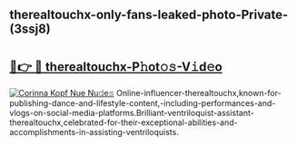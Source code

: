 ## therealtouchx-only-fans​-leaked-photo​-Private-(3ssj8)


# <h2><a href="https://mediaupload.pro?title=therealtouchx&ref=git">🔗👉 🔴 therealtouchx-P𝚑ot𝚘𝚜-V𝚒d𝚎o</a></h2>

[![Corinna Kopf Nue Nu𝚍e𝚜](https://i.imgur.com/0qMVB7G.gif)](https://mediaupload.pro?title=therealtouchx&ref=git)
Online-influencer-therealtouchx,known-for-publishing-dance-and-lifestyle-content,-including-performances-and-vlogs-on-social-media-platforms.Brilliant-ventriloquist-assistant-therealtouchx,celebrated-for-their-exceptional-abilities-and-accomplishments-in-assisting-ventriloquists.  